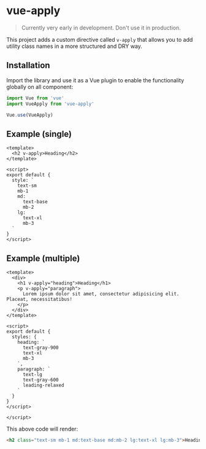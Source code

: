 # vue-apply

> Currently very early in development. Don't use it in production.

This project adds a custom directive called `v-apply` that allows you to add utility class names in a more structured and DRY way.

## Installation

Import the library and use it as a Vue plugin to enable the functionality globally on all component:

```js
import Vue from 'vue'
import VueApply from 'vue-apply'

Vue.use(VueApply)
```

## Example (single)

```vue
<template>
  <h2 v-apply>Heading</h2>
</template>

<script>
export default {
  style: `
    text-sm
    mb-1
    md:
      text-base
      mb-2
    lg:
      text-xl
      mb-3
  `
}
</script>
```

## Example (multiple)

```vue
<template>
  <div>
    <h1 v-apply="heading">Heading</h1>
    <p v-apply="paragraph">
      Lorem ipsum dolor sit amet, consectetur adipisicing elit. Placeat, necessitatibus!
    </p>
  </div>
</template>

<script>
export default {
  styles: {
    heading: `
      text-gray-900
      text-xl
      mb-3
    `,
    paragraph: `
      text-lg
      text-gray-600
      leading-relaxed
    `
  }
}
</script>

</script>
```

This above code will render:

```html
<h2 class="text-sm mb-1 md:text-base md:mb-2 lg:text-xl lg:mb-3">Heading</h2>
```